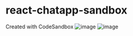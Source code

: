 # react-chatapp-sandbox
Created with CodeSandbox
![image](https://user-images.githubusercontent.com/76567906/128072377-36f0eb6f-61ea-4142-8e03-19a9929eff9e.png)
![image](https://user-images.githubusercontent.com/76567906/128072541-bd11d8a4-6e59-4f0b-a23e-42e8d6a1112e.png)
